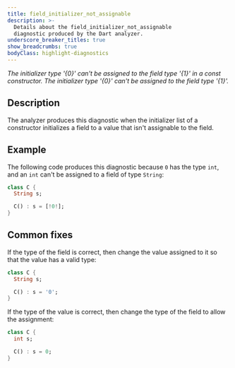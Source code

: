 ```yaml
---
title: field_initializer_not_assignable
description: >-
  Details about the field_initializer_not_assignable
  diagnostic produced by the Dart analyzer.
underscore_breaker_titles: true
show_breadcrumbs: true
bodyClass: highlight-diagnostics
---
```


_The initializer type '{0}' can't be assigned to the field type '{1}' in a const constructor._
_The initializer type '{0}' can't be assigned to the field type '{1}'._

## Description

The analyzer produces this diagnostic when the initializer list of a
constructor initializes a field to a value that isn't assignable to the
field.

## Example

The following code produces this diagnostic because `0` has the type `int`,
and an `int` can't be assigned to a field of type `String`:

```dart
class C {
  String s;

  C() : s = [!0!];
}
```

## Common fixes

If the type of the field is correct, then change the value assigned to it
so that the value has a valid type:

```dart
class C {
  String s;

  C() : s = '0';
}
```

If the type of the value is correct, then change the type of the field to
allow the assignment:

```dart
class C {
  int s;

  C() : s = 0;
}
```
